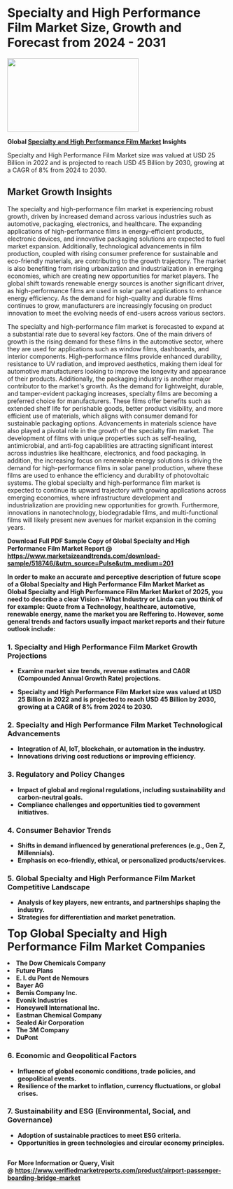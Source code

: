 <H1>Specialty and High Performance Film Market Size, Growth and Forecast from 2024 - 2031</H1><img class="aligncenter size-medium wp-image-584254" src="https://thirdeyenews.in/wp-content/uploads/2024/09/Global-Market-Research-300x168.jpeg" alt="" width="300" height="168" /><p><strong>Global&nbsp;<a href="https://www.marketsizeandtrends.com/download-sample/518746/&amp;utm_source=Pulse&amp;utm_medium=201">Specialty and High Performance Film Market</a> Insights</strong></p><p>Specialty and High Performance Film Market size was valued at USD 25 Billion in 2022 and is projected to reach USD 45 Billion by 2030, growing at a CAGR of 8% from 2024 to 2030.</p><p><h2>Market Growth Insights</h2> <p>The specialty and high-performance film market is experiencing robust growth, driven by increased demand across various industries such as automotive, packaging, electronics, and healthcare. The expanding applications of high-performance films in energy-efficient products, electronic devices, and innovative packaging solutions are expected to fuel market expansion. Additionally, technological advancements in film production, coupled with rising consumer preference for sustainable and eco-friendly materials, are contributing to the growth trajectory. The market is also benefiting from rising urbanization and industrialization in emerging economies, which are creating new opportunities for market players. The global shift towards renewable energy sources is another significant driver, as high-performance films are used in solar panel applications to enhance energy efficiency. As the demand for high-quality and durable films continues to grow, manufacturers are increasingly focusing on product innovation to meet the evolving needs of end-users across various sectors.</p> <p><strong></strong></p> <p>The specialty and high-performance film market is forecasted to expand at a substantial rate due to several key factors. One of the main drivers of growth is the rising demand for these films in the automotive sector, where they are used for applications such as window films, dashboards, and interior components. High-performance films provide enhanced durability, resistance to UV radiation, and improved aesthetics, making them ideal for automotive manufacturers looking to improve the longevity and appearance of their products. Additionally, the packaging industry is another major contributor to the market's growth. As the demand for lightweight, durable, and tamper-evident packaging increases, specialty films are becoming a preferred choice for manufacturers. These films offer benefits such as extended shelf life for perishable goods, better product visibility, and more efficient use of materials, which aligns with consumer demand for sustainable packaging options. Advancements in materials science have also played a pivotal role in the growth of the specialty film market. The development of films with unique properties such as self-healing, antimicrobial, and anti-fog capabilities are attracting significant interest across industries like healthcare, electronics, and food packaging. In addition, the increasing focus on renewable energy solutions is driving the demand for high-performance films in solar panel production, where these films are used to enhance the efficiency and durability of photovoltaic systems. The global specialty and high-performance film market is expected to continue its upward trajectory with growing applications across emerging economies, where infrastructure development and industrialization are providing new opportunities for growth. Furthermore, innovations in nanotechnology, biodegradable films, and multi-functional films will likely present new avenues for market expansion in the coming years.</p> <p><strong></p><p><span class=""><strong>Download Full PDF Sample Copy of Global Specialty and High Performance Film Market Report</strong> @ <a href="https://www.marketsizeandtrends.com/download-sample/518746/&amp;utm_source=Pulse&amp;utm_medium=201" target="_blank">https://www.marketsizeandtrends.com/download-sample/518746/&amp;utm_source=Pulse&amp;utm_medium=201</a></span></p><p>In order to make an accurate and perceptive description of future scope of a Global&nbsp;Specialty and High Performance Film Market Market as Global&nbsp;Specialty and High Performance Film Market Market of 2025, you need to describe a clear Vision &ndash; What Industry or Linda can you think of for example: Quote from a Technology, healthcare, automotive, renewable energy, name the market you are Reffering to. However, some general trends and factors usually impact market reports and their future outlook include:</p><h3>1.&nbsp;<strong>Specialty and High Performance Film Market Growth Projections</strong></h3><ul><li>Examine market size trends, revenue estimates and CAGR (Compounded Annual Growth Rate) projections.</li><li><p>Specialty and High Performance Film Market size was valued at USD 25 Billion in 2022 and is projected to reach USD 45 Billion by 2030, growing at a CAGR of 8% from 2024 to 2030.</p></li></ul><h3>2.&nbsp;<strong>Specialty and High Performance Film Market Technological Advancements</strong></h3><ul><li>Integration of AI, IoT, blockchain, or automation in the industry.</li><li>Innovations driving cost reductions or improving efficiency.</li></ul><h3>3.&nbsp;<strong>Regulatory and Policy Changes</strong></h3><ul><li>Impact of global and regional regulations, including sustainability and carbon-neutral goals.</li><li>Compliance challenges and opportunities tied to government initiatives.</li></ul><h3>4.&nbsp;<strong>Consumer Behavior Trends</strong></h3><ul><li>Shifts in demand influenced by generational preferences (e.g., Gen Z, Millennials).</li><li>Emphasis on eco-friendly, ethical, or personalized products/services.</li></ul><h3>5.&nbsp;<strong>Global Specialty and High Performance Film Market Competitive Landscape</strong></h3><ul><li>Analysis of key players, new entrants, and partnerships shaping the industry.</li><li>Strategies for differentiation and market penetration.</li></ul><p data-pm-slice="1 1 []"><span style="color: inherit; font-family: inherit; font-size: 25px;">Top Global Specialty and High Performance Film Market Companies</span></p><div class="" data-test-id=""><p><li>The Dow Chemicals Company</li><li> Future Plans</li><li> E. I. du Pont de Nemours</li><li> Bayer AG</li><li> Bemis Company Inc.</li><li> Evonik Industries</li><li> Honeywell International Inc.</li><li> Eastman Chemical Company</li><li> Sealed Air Corporation</li><li> The 3M Company</li><li> DuPont</li></p></div><h3>6.&nbsp;<strong>Economic and Geopolitical Factors</strong></h3><ul><li>Influence of global economic conditions, trade policies, and geopolitical events.</li><li>Resilience of the market to inflation, currency fluctuations, or global crises.</li></ul><h3>7.&nbsp;<strong>Sustainability and ESG (Environmental, Social, and Governance)</strong></h3><ul><li>Adoption of sustainable practices to meet ESG criteria.</li><li>Opportunities in green technologies and circular economy principles.</li></ul><h2><strong style="font-size: 14px;">For More Information or Query, Visit @&nbsp;</strong><a style="background-color: #ffffff; font-size: 14px;" href="https://www.marketsizeandtrends.com/report/specialty-and-high-performance-film-market/" target="_blank">https://www.verifiedmarketreports.com/product/airport-passenger-boarding-bridge-market</a></h2>